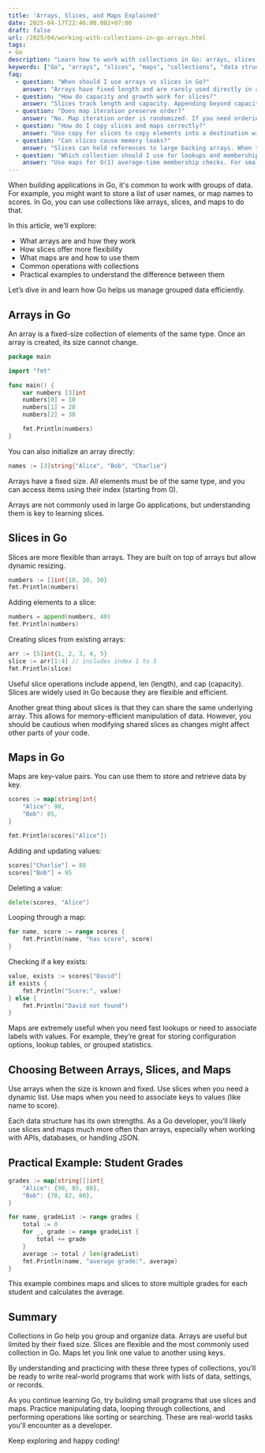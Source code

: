 ```yaml
---
title: 'Arrays, Slices, and Maps Explained'
date: 2025-04-17T22:46:00.002+07:00
draft: false
url: /2025/04/working-with-collections-in-go-arrays.html
tags: 
- Go
description: "Learn how to work with collections in Go: arrays, slices, and maps."
keywords: ["Go", "arrays", "slices", "maps", "collections", "data structures"]
faq:
  - question: "When should I use arrays vs slices in Go?"
    answer: "Arrays have fixed length and are rarely used directly in application code. Slices are the idiomatic dynamic view over arrays and should be your default choice for variable-length sequences."
  - question: "How do capacity and growth work for slices?"
    answer: "Slices track length and capacity. Appending beyond capacity allocates a new backing array and copies elements. Pre-allocate with make([]T, 0, n) when possible to reduce allocations."
  - question: "Does map iteration preserve order?"
    answer: "No. Map iteration order is randomized. If you need ordering, collect keys and sort them first."
  - question: "How do I copy slices and maps correctly?"
    answer: "Use copy for slices to copy elements into a destination with sufficient length. For maps, iterate keys and assign into a new map; there’s no built-in deep copy."
  - question: "Can slices cause memory leaks?"
    answer: "Slices can hold references to large backing arrays. When taking small subslices of huge slices, copy the needed portion into a new slice to allow GC to reclaim memory."
  - question: "Which collection should I use for lookups and membership tests?"
    answer: "Use maps for O(1) average-time membership checks. For small sets, slices with linear scans may be fine; measure and choose based on size and usage."
---
```


When building applications in Go, it's common to work with groups of data. For example, you might want to store a list of user names, or map names to scores. In Go, you can use collections like arrays, slices, and maps to do that.

In this article, we’ll explore:

*   What arrays are and how they work
*   How slices offer more flexibility
*   What maps are and how to use them
*   Common operations with collections
*   Practical examples to understand the difference between them

Let’s dive in and learn how Go helps us manage grouped data efficiently.

Arrays in Go
------------

An array is a fixed-size collection of elements of the same type. Once an array is created, its size cannot change.

```go
package main

import "fmt"

func main() {
    var numbers [3]int
    numbers[0] = 10
    numbers[1] = 20
    numbers[2] = 30

    fmt.Println(numbers)
} 
```

You can also initialize an array directly:

```go
names := [3]string{"Alice", "Bob", "Charlie"}
```

Arrays have a fixed size. All elements must be of the same type, and you can access items using their index (starting from 0).

Arrays are not commonly used in large Go applications, but understanding them is key to learning slices.

Slices in Go
------------

Slices are more flexible than arrays. They are built on top of arrays but allow dynamic resizing.

```go
numbers := []int{10, 20, 30}
fmt.Println(numbers) 
```

Adding elements to a slice:

```go
numbers = append(numbers, 40)
fmt.Println(numbers) 
```

Creating slices from existing arrays:

```go
arr := [5]int{1, 2, 3, 4, 5}
slice := arr[1:4] // includes index 1 to 3
fmt.Println(slice) 
```

Useful slice operations include append, len (length), and cap (capacity). Slices are widely used in Go because they are flexible and efficient.

Another great thing about slices is that they can share the same underlying array. This allows for memory-efficient manipulation of data. However, you should be cautious when modifying shared slices as changes might affect other parts of your code.

Maps in Go
----------

Maps are key-value pairs. You can use them to store and retrieve data by key.

```go
scores := map[string]int{
    "Alice": 90,
    "Bob": 85,
}

fmt.Println(scores["Alice"]) 
```

Adding and updating values:

```go
scores["Charlie"] = 88
scores["Bob"] = 95 
```

Deleting a value:

```go
delete(scores, "Alice")
```

Looping through a map:

```go
for name, score := range scores {
    fmt.Println(name, "has score", score)
} 
```

Checking if a key exists:

```go
value, exists := scores["David"]
if exists {
    fmt.Println("Score:", value)
} else {
    fmt.Println("David not found")
} 
```

Maps are extremely useful when you need fast lookups or need to associate labels with values. For example, they’re great for storing configuration options, lookup tables, or grouped statistics.

Choosing Between Arrays, Slices, and Maps
-----------------------------------------

Use arrays when the size is known and fixed. Use slices when you need a dynamic list. Use maps when you need to associate keys to values (like name to score).

Each data structure has its own strengths. As a Go developer, you’ll likely use slices and maps much more often than arrays, especially when working with APIs, databases, or handling JSON.

Practical Example: Student Grades
---------------------------------

```go
grades := map[string][]int{
    "Alice": {90, 85, 88},
    "Bob": {78, 82, 80},
}

for name, gradeList := range grades {
    total := 0
    for _, grade := range gradeList {
        total += grade
    }
    average := total / len(gradeList)
    fmt.Println(name, "average grade:", average)
} 
```

This example combines maps and slices to store multiple grades for each student and calculates the average.

Summary
-------

Collections in Go help you group and organize data. Arrays are useful but limited by their fixed size. Slices are flexible and the most commonly used collection in Go. Maps let you link one value to another using keys.

By understanding and practicing with these three types of collections, you’ll be ready to write real-world programs that work with lists of data, settings, or records.

As you continue learning Go, try building small programs that use slices and maps. Practice manipulating data, looping through collections, and performing operations like sorting or searching. These are real-world tasks you'll encounter as a developer.

Keep exploring and happy coding!
